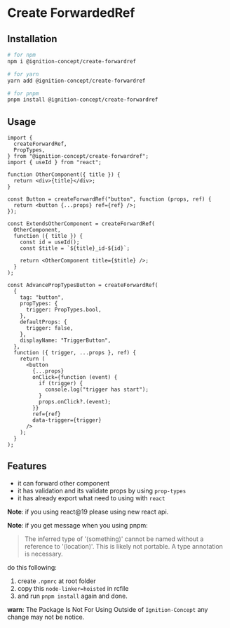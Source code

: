 # Create ForwardedRef

## Installation

```bash
# for npm
npm i @ignition-concept/create-forwardref

# for yarn
yarn add @ignition-concept/create-forwardref

# for pnpm
pnpm install @ignition-concept/create-forwardref
```

## Usage

```tsx
import {
  createForwardRef,
  PropTypes,
} from "@ignition-concept/create-forwardref";
import { useId } from "react";

function OtherComponent({ title }) {
  return <div>{title}</div>;
}

const Button = createForwardRef("button", function (props, ref) {
  return <button {...props} ref={ref} />;
});

const ExtendsOtherComponent = createForwardRef(
  OtherComponent,
  function ({ title }) {
    const id = useId();
    const $title = `${title}_id-${id}`;

    return <OtherComponent title={$title} />;
  }
);

const AdvancePropTypesButton = createForwardRef(
  {
    tag: "button",
    propTypes: {
      trigger: PropTypes.bool,
    },
    defaultProps: {
      trigger: false,
    },
    displayName: "TriggerButton",
  },
  function ({ trigger, ...props }, ref) {
    return (
      <button
        {...props}
        onClick={function (event) {
          if (trigger) {
            console.log("trigger has start");
          }
          props.onClick?.(event);
        }}
        ref={ref}
        data-trigger={trigger}
      />
    );
  }
);
```

## Features

- it can forward other component
- it has validation and its validate props by using `prop-types`
- it has already export what need to using with `react`

**Note**: if you using react@19 please using new react api.

**Note**: if you get message when you using pnpm:

> The inferred type of '(something)' cannot be named without a reference to '(location)'. This is likely not portable. A type annotation is necessary.

do this following:

1.  create `.npmrc` at root folder
2.  copy this `node-linker=hoisted` in rcfile
3.  and run `pnpm install` again and done.

**warn**: The Package Is Not For Using Outside of `Ignition-Concept` any change may not be notice.
